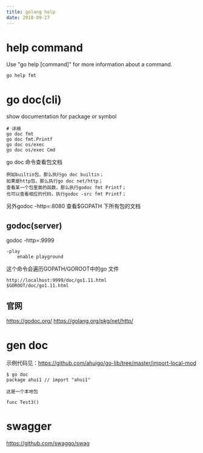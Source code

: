 ```yaml
---
title: golang help 
date: 2018-09-27
---
```

# help command
Use "go help [command]" for more information about a command.

    go help fmt



# go doc(cli)
show documentation for package or symbol

    # 详细
    go doc fmt
    go doc fmt.Printf
    go doc os/exec
    go doc os/exec Cmd

go doc 命令查看包文档

    例如builtin包，那么执行go doc builtin；
    如果是http包，那么执行go doc net/http；
    查看某一个包里面的函数，那么执行godoc fmt Printf；
    也可以查看相应的代码，执行godoc -src fmt Printf；

另外godoc -http=:8080 查看$GOPATH 下所有包的文档

## godoc(server)
godoc -http=:9999
 
    -play
        enable playground

这个命令会遍历GOPATH/GOROOT中的go 文件

    http://localhost:9999/doc/go1.11.html
    $GOROOT/doc/go1.11.html

## 官网
https://godoc.org/
https://golang.org/pkg/net/http/

# gen doc
示例代码见：https://github.com/ahuigo/go-lib/tree/master/import-local-mod

    $ go doc
    package ahui1 // import "ahui1"

    这是一个本地包

    func Test3()

# swagger
https://github.com/swaggo/swag